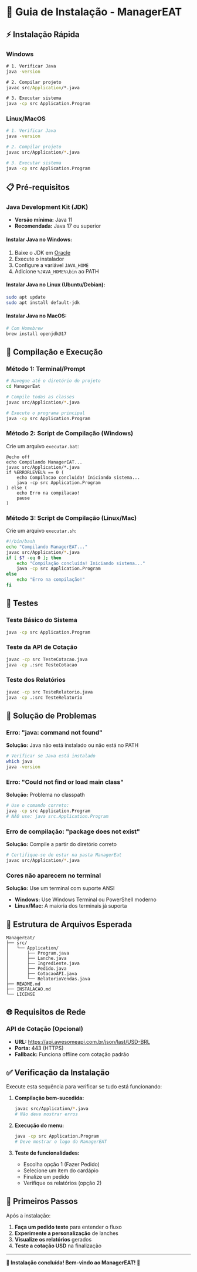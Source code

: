 # 🚀 Guia de Instalação - ManagerEAT

## ⚡ Instalação Rápida

### Windows
```cmd
# 1. Verificar Java
java -version

# 2. Compilar projeto
javac src/Application/*.java

# 3. Executar sistema
java -cp src Application.Program
```

### Linux/MacOS
```bash
# 1. Verificar Java
java -version

# 2. Compilar projeto  
javac src/Application/*.java

# 3. Executar sistema
java -cp src Application.Program
```

## 📋 Pré-requisitos

### Java Development Kit (JDK)
- **Versão mínima:** Java 11
- **Recomendada:** Java 17 ou superior

#### Instalar Java no Windows:
1. Baixe o JDK em [Oracle](https://www.oracle.com/java/technologies/downloads/)
2. Execute o instalador
3. Configure a variável `JAVA_HOME`
4. Adicione `%JAVA_HOME%\bin` ao PATH

#### Instalar Java no Linux (Ubuntu/Debian):
```bash
sudo apt update
sudo apt install default-jdk
```

#### Instalar Java no MacOS:
```bash
# Com Homebrew
brew install openjdk@17
```

## 🔧 Compilação e Execução

### Método 1: Terminal/Prompt
```bash
# Navegue até o diretório do projeto
cd ManagerEat

# Compile todas as classes
javac src/Application/*.java

# Execute o programa principal
java -cp src Application.Program
```

### Método 2: Script de Compilação (Windows)
Crie um arquivo `executar.bat`:
```batch
@echo off
echo Compilando ManagerEAT...
javac src/Application/*.java
if %ERRORLEVEL% == 0 (
    echo Compilacao concluida! Iniciando sistema...
    java -cp src Application.Program
) else (
    echo Erro na compilacao!
    pause
)
```

### Método 3: Script de Compilação (Linux/Mac)
Crie um arquivo `executar.sh`:
```bash
#!/bin/bash
echo "Compilando ManagerEAT..."
javac src/Application/*.java
if [ $? -eq 0 ]; then
    echo "Compilação concluída! Iniciando sistema..."
    java -cp src Application.Program
else
    echo "Erro na compilação!"
fi
```

## 🧪 Testes

### Teste Básico do Sistema
```bash
java -cp src Application.Program
```

### Teste da API de Cotação
```bash
javac -cp src TesteCotacao.java
java -cp .:src TesteCotacao
```

### Teste dos Relatórios
```bash
javac -cp src TesteRelatorio.java
java -cp .:src TesteRelatorio
```

## 🐛 Solução de Problemas

### Erro: "java: command not found"
**Solução:** Java não está instalado ou não está no PATH
```bash
# Verificar se Java está instalado
which java
java -version
```

### Erro: "Could not find or load main class"
**Solução:** Problema no classpath
```bash
# Use o comando correto:
java -cp src Application.Program
# NÃO use: java src.Application.Program
```

### Erro de compilação: "package does not exist"
**Solução:** Compile a partir do diretório correto
```bash
# Certifique-se de estar na pasta ManagerEat
javac src/Application/*.java
```

### Cores não aparecem no terminal
**Solução:** Use um terminal com suporte ANSI
- **Windows:** Use Windows Terminal ou PowerShell moderno
- **Linux/Mac:** A maioria dos terminais já suporta

## 📁 Estrutura de Arquivos Esperada

```
ManagerEat/
├── src/
│   └── Application/
│       ├── Program.java
│       ├── Lanche.java
│       ├── Ingrediente.java
│       ├── Pedido.java
│       ├── CotacaoAPI.java
│       └── RelatorioVendas.java
├── README.md
├── INSTALACAO.md
└── LICENSE
```

## 🌐 Requisitos de Rede

### API de Cotação (Opcional)
- **URL:** https://api.awesomeapi.com.br/json/last/USD-BRL
- **Porta:** 443 (HTTPS)
- **Fallback:** Funciona offline com cotação padrão

## ✅ Verificação da Instalação

Execute esta sequência para verificar se tudo está funcionando:

1. **Compilação bem-sucedida:**
   ```bash
   javac src/Application/*.java
   # Não deve mostrar erros
   ```

2. **Execução do menu:**
   ```bash
   java -cp src Application.Program
   # Deve mostrar o logo do ManagerEAT
   ```

3. **Teste de funcionalidades:**
   - Escolha opção 1 (Fazer Pedido)
   - Selecione um item do cardápio
   - Finalize um pedido
   - Verifique os relatórios (opção 2)

## 🎯 Primeiros Passos

Após a instalação:

1. **Faça um pedido teste** para entender o fluxo
2. **Experimente a personalização** de lanches
3. **Visualize os relatórios** gerados
4. **Teste a cotação USD** na finalização

---

**🎉 Instalação concluída! Bem-vindo ao ManagerEAT! 🎉**